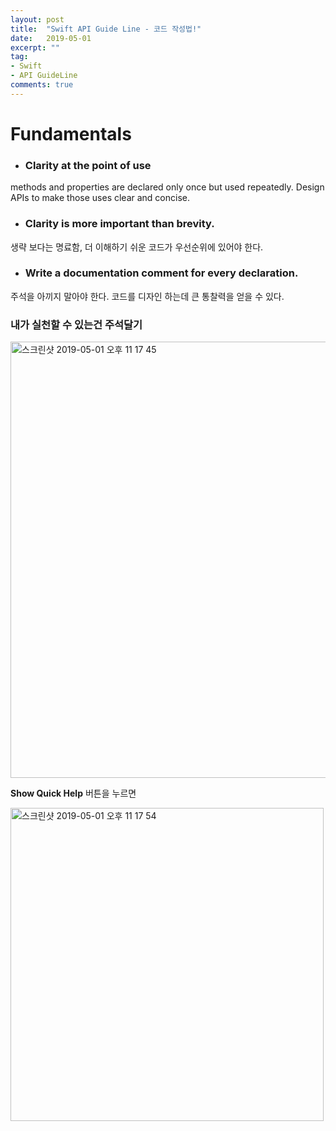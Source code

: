 ```yaml
---
layout: post
title:  "Swift API Guide Line - 코드 작성법!"
date:   2019-05-01
excerpt: ""
tag:
- Swift
- API GuideLine
comments: true
---
```



# Fundamentals

* ### Clarity at the point of use
methods and properties are declared only once but used repeatedly. Design APIs to make those uses clear and concise.

* ### Clarity is more important than brevity.
생략 보다는 명료함, 더 이해하기 쉬운 코드가 우선순위에 있어야 한다.

* ### Write a documentation comment for every declaration.
주석을 아끼지 말아야 한다. 코드를 디자인 하는데 큰 통찰력을 얻을 수 있다.


### 내가 실천할 수 있는건 주석달기
<img width="698" alt="스크린샷 2019-05-01 오후 11 17 45" src="https://user-images.githubusercontent.com/38423205/57061289-3bf2ca80-6cf7-11e9-96fa-01451fd68e90.png">

**Show Quick Help** 버튼을 누르면


<img width="501" alt="스크린샷 2019-05-01 오후 11 17 54" src="https://user-images.githubusercontent.com/38423205/57061287-3b5a3400-6cf7-11e9-94ec-99422495eabb.png">
